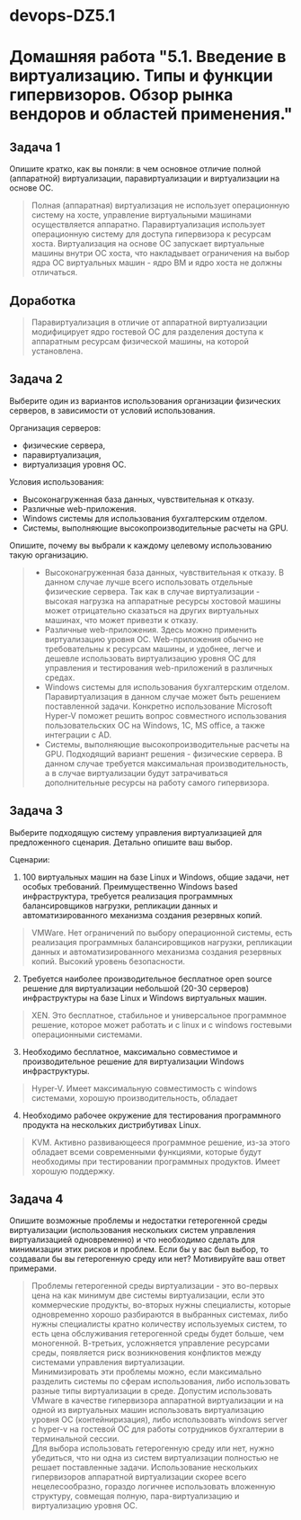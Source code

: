 # devops-DZ5.1

# Домашняя работа "5.1. Введение в виртуализацию. Типы и функции гипервизоров. Обзор рынка вендоров и областей применения."


## Задача 1

Опишите кратко, как вы поняли: в чем основное отличие полной (аппаратной) виртуализации, паравиртуализации и виртуализации на основе ОС.  

>  Полная (аппаратная) виртуализация не использует операционную систему на хосте, управление виртуальными машинами осуществляется аппаратно. Паравиртуализация
  использует операционную систему для доступа гипервизора к ресурсам хоста. Виртуализация на основе ОС запускает виртуальные машины внутри ОС хоста, что накладывает ограничения
  на выбор ядра ОС виртуальных машин - ядро ВМ и ядро хоста не должны отличаться.
## Доработка
>  Паравиртуализация в отличие от аппаратной виртуализации модифицирует ядро гостевой ОС для разделения доступа к аппаратным ресурсам физической машины, на которой установлена.

## Задача 2

Выберите один из вариантов использования организации физических серверов, в зависимости от условий использования.

Организация серверов:
- физические сервера,
- паравиртуализация,
- виртуализация уровня ОС.

Условия использования:
- Высоконагруженная база данных, чувствительная к отказу.
- Различные web-приложения.
- Windows системы для использования бухгалтерским отделом.
- Системы, выполняющие высокопроизводительные расчеты на GPU.

Опишите, почему вы выбрали к каждому целевому использованию такую организацию.  
> - Высоконагруженная база данных, чувствительная к отказу.
В данном случае лучше всего использовать отдельные физические сервера. Так как в случае виртуализации - высокая нагрузка на аппаратные ресурсы хостовой машины может отрицательно сказаться на других виртуальных машинах, что может привезти к отказу.
> - Различные web-приложения.
Здесь можно применить виртуализацию уровня ОС. Web-приложения обычно не требовательны к ресурсам машины, и удобнее, легче и дешевле использовать виртуализацию уровня ОС для управления и тестирования web-приложений в различных средах.
> - Windows системы для использования бухгалтерским отделом.
Паравиртуализация в данном случае может быть решением поставленной задачи. Конкретно использование Microsoft Hyper-V поможет решить вопрос совместного использования пользовательских ОС на Windows, 1С, MS office, а также интеграции с AD.
> - Системы, выполняющие высокопроизводительные расчеты на GPU.
Подходящий вариант решения - физические сервера. В данном случае требуется максимальная производительность, а в случае виртуализации будут затрачиваться дополнительные ресурсы на работу самого гипервизора.

## Задача 3

Выберите подходящую систему управления виртуализацией для предложенного сценария. Детально опишите ваш выбор.

Сценарии:

1. 100 виртуальных машин на базе Linux и Windows, общие задачи, нет особых требований. Преимущественно Windows based инфраструктура, требуется реализация программных балансировщиков нагрузки, репликации данных и автоматизированного механизма создания резервных копий.  
> VMWare. Нет ограничений по выбору операционной системы, есть реализация программных балансировщиков нагрузки, репликации данных и автоматизированного механизма создания резервных копий. Высокий уровень безопасности. 
2. Требуется наиболее производительное бесплатное open source решение для виртуализации небольшой (20-30 серверов) инфраструктуры на базе Linux и Windows виртуальных машин.  
> XEN. Это бесплатное, стабильное и универсальное программное решение, которое может работать и с linux и с windows гостевыми операционными системами.  
3. Необходимо бесплатное, максимально совместимое и производительное решение для виртуализации Windows инфраструктуры.  
> Hyper-V. Имеет максимальную совместимость с windows системами, хорошую производительность, обладает 
4. Необходимо рабочее окружение для тестирования программного продукта на нескольких дистрибутивах Linux.  
> KVM. Активно развивающееся программное решение, из-за этого обладает всеми современными функциями, которые будут необходимы при тестировании программных продуктов. Имеет хорошую поддержку.

## Задача 4

Опишите возможные проблемы и недостатки гетерогенной среды виртуализации (использования нескольких систем управления виртуализацией одновременно) и что необходимо сделать для минимизации этих рисков и проблем. Если бы у вас был выбор, то создавали бы вы гетерогенную среду или нет? Мотивируйте ваш ответ примерами.  

> Проблемы гетерогенной среды виртуализации - это во-первых цена на как минимум две системы виртуализации, если это коммерческие продукты, во-вторых нужны специалисты, которые одновременно хорошо разбираются в выбранных системах, либо нужны специалисты кратно количеству используемых систем, то есть цена обслуживания гетерогенной среды будет больше, чем моногенной. В-третьих, усложняется управление ресурсами среды, появляется риск возникновения конфликтов между системами управления виртуализации.  
Минимизировать эти проблемы можно, если максимально разделить системы по сферам использования, либо использовать разные типы виртуализации в среде. Допустим использовать VMware в качестве гипервизора аппаратной виртуализации и на одной из виртуальных машин использовать виртуализацию уровня ОС (контейниризация), либо использовать windows server с hyper-v на гостевой ОС для работы сотрудников бухгалтерии в терминальной сессии.  
Для выбора использовать гетерогенную среду или нет, нужно убедиться, что ни одна из систем виртуализации полностью не решает поставленные задачи. Использование нескольких гипервизоров аппаратной виртуализации скорее всего нецелесообразно, гораздо логичнее использовать вложенную структуру, совмещая полную, пара-виртуализацию и виртуализацию уровня ОС.
